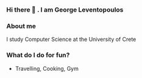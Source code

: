 ### Hi there 👋 . I am George Leventopoulos

<!--
**georgeleve/georgeleve** is a ✨ _special_ ✨ repository because its `README.md` (this file) appears on your GitHub profile.

Here are some ideas to get you started:

- 🔭 I’m currently working on my Computer Science Degree at the University of Crete
- 🌱 I’m currently learning Full Stack Development using Java in the backend 
- 💬 Ask me about anything you want, I will try to answer even though I don't have all the answers
- 📫 How to reach me: leventopoulos.george@gmail.com
- ⚡ Fun fact: I like cooking
-->

### About me

I study Computer Science at the University of Crete


### What do I do for fun?
- Travelling, Cooking, Gym
